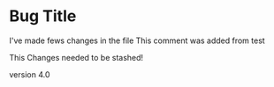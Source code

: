 # Bug Title

I've made fews changes in the file 
This comment was added from test

This Changes needed to be stashed!

version 4.0
